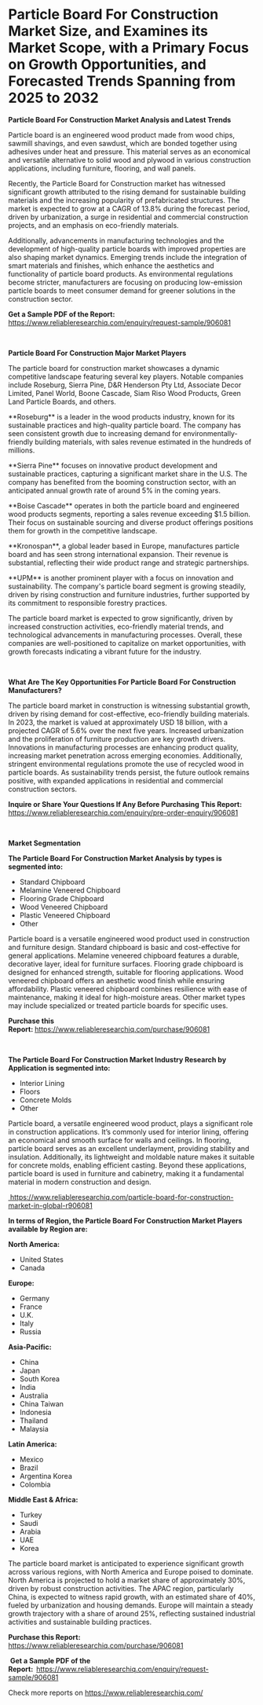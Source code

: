 <p><h1>Particle Board For Construction Market Size, and Examines its Market Scope, with a Primary Focus on Growth Opportunities, and Forecasted Trends Spanning from 2025 to 2032</h1></p><p><strong>Particle Board For Construction Market Analysis and Latest Trends</strong></p>
<p><p>Particle board is an engineered wood product made from wood chips, sawmill shavings, and even sawdust, which are bonded together using adhesives under heat and pressure. This material serves as an economical and versatile alternative to solid wood and plywood in various construction applications, including furniture, flooring, and wall panels.</p><p>Recently, the Particle Board for Construction market has witnessed significant growth attributed to the rising demand for sustainable building materials and the increasing popularity of prefabricated structures. The market is expected to grow at a CAGR of 13.8% during the forecast period, driven by urbanization, a surge in residential and commercial construction projects, and an emphasis on eco-friendly materials. </p><p>Additionally, advancements in manufacturing technologies and the development of high-quality particle boards with improved properties are also shaping market dynamics. Emerging trends include the integration of smart materials and finishes, which enhance the aesthetics and functionality of particle board products. As environmental regulations become stricter, manufacturers are focusing on producing low-emission particle boards to meet consumer demand for greener solutions in the construction sector.</p></p>
<p><strong>Get a Sample PDF of the Report:&nbsp;</strong> <a href="https://www.reliableresearchiq.com/enquiry/request-sample/906081?utm_campaign=3513&utm_medium=2&utm_source=Github&utm_content=ia&utm_term=21032025&utm_id=particle-board-for-construction">https://www.reliableresearchiq.com/enquiry/request-sample/906081</a></p>
<p>&nbsp;</p>
<p><strong>Particle Board For Construction Major Market Players</strong></p>
<p><p>The particle board for construction market showcases a dynamic competitive landscape featuring several key players. Notable companies include Roseburg, Sierra Pine, D&R Henderson Pty Ltd, Associate Decor Limited, Panel World, Boone Cascade, Siam Riso Wood Products, Green Land Particle Boards, and others.</p><p>**Roseburg** is a leader in the wood products industry, known for its sustainable practices and high-quality particle board. The company has seen consistent growth due to increasing demand for environmentally-friendly building materials, with sales revenue estimated in the hundreds of millions.</p><p>**Sierra Pine** focuses on innovative product development and sustainable practices, capturing a significant market share in the U.S. The company has benefited from the booming construction sector, with an anticipated annual growth rate of around 5% in the coming years.</p><p>**Boise Cascade** operates in both the particle board and engineered wood products segments, reporting a sales revenue exceeding $1.5 billion. Their focus on sustainable sourcing and diverse product offerings positions them for growth in the competitive landscape.</p><p>**Kronospan**, a global leader based in Europe, manufactures particle board and has seen strong international expansion. Their revenue is substantial, reflecting their wide product range and strategic partnerships.</p><p>**UPM** is another prominent player with a focus on innovation and sustainability. The company's particle board segment is growing steadily, driven by rising construction and furniture industries, further supported by its commitment to responsible forestry practices.</p><p>The particle board market is expected to grow significantly, driven by increased construction activities, eco-friendly material trends, and technological advancements in manufacturing processes. Overall, these companies are well-positioned to capitalize on market opportunities, with growth forecasts indicating a vibrant future for the industry.</p></p>
<p>&nbsp;</p>
<p><strong>What Are The Key Opportunities For Particle Board For Construction Manufacturers?</strong></p>
<p><p>The particle board market in construction is witnessing substantial growth, driven by rising demand for cost-effective, eco-friendly building materials. In 2023, the market is valued at approximately USD 18 billion, with a projected CAGR of 5.6% over the next five years. Increased urbanization and the proliferation of furniture production are key growth drivers. Innovations in manufacturing processes are enhancing product quality, increasing market penetration across emerging economies. Additionally, stringent environmental regulations promote the use of recycled wood in particle boards. As sustainability trends persist, the future outlook remains positive, with expanded applications in residential and commercial construction sectors.</p></p>
<p><strong>Inquire or Share Your Questions If Any Before Purchasing This Report:</strong> <a href="https://www.reliableresearchiq.com/enquiry/pre-order-enquiry/906081?utm_campaign=3513&utm_medium=2&utm_source=Github&utm_content=ia&utm_term=21032025&utm_id=particle-board-for-construction">https://www.reliableresearchiq.com/enquiry/pre-order-enquiry/906081</a></p>
<p>&nbsp;</p>
<p><strong>Market Segmentation</strong></p>
<p><strong>The Particle Board For Construction Market Analysis by types is segmented into:</strong></p>
<p><ul><li>Standard Chipboard</li><li>Melamine Veneered Chipboard</li><li>Flooring Grade Chipboard</li><li>Wood Veneered Chipboard</li><li>Plastic Veneered Chipboard</li><li>Other</li></ul></p>
<p><p>Particle board is a versatile engineered wood product used in construction and furniture design. Standard chipboard is basic and cost-effective for general applications. Melamine veneered chipboard features a durable, decorative layer, ideal for furniture surfaces. Flooring grade chipboard is designed for enhanced strength, suitable for flooring applications. Wood veneered chipboard offers an aesthetic wood finish while ensuring affordability. Plastic veneered chipboard combines resilience with ease of maintenance, making it ideal for high-moisture areas. Other market types may include specialized or treated particle boards for specific uses.</p></p>
<p><strong>Purchase this Report:&nbsp;</strong><a href="https://www.reliableresearchiq.com/purchase/906081?utm_campaign=3513&utm_medium=2&utm_source=Github&utm_content=ia&utm_term=21032025&utm_id=particle-board-for-construction">https://www.reliableresearchiq.com/purchase/906081</a></p>
<p>&nbsp;</p>
<p><strong>The Particle Board For Construction Market Industry Research by Application is segmented into:</strong></p>
<p><ul><li>Interior Lining</li><li>Floors</li><li>Concrete Molds</li><li>Other</li></ul></p>
<p><p>Particle board, a versatile engineered wood product, plays a significant role in construction applications. It’s commonly used for interior lining, offering an economical and smooth surface for walls and ceilings. In flooring, particle board serves as an excellent underlayment, providing stability and insulation. Additionally, its lightweight and moldable nature makes it suitable for concrete molds, enabling efficient casting. Beyond these applications, particle board is used in furniture and cabinetry, making it a fundamental material in modern construction and design.</p></p>
<p><a href="https://www.reliableresearchiq.com/particle-board-for-construction-market-in-global-r906081?utm_campaign=3513&utm_medium=2&utm_source=Github&utm_content=ia&utm_term=21032025&utm_id=particle-board-for-construction">&nbsp;https://www.reliableresearchiq.com/particle-board-for-construction-market-in-global-r906081</a></p>
<p><strong>In terms of Region, the Particle Board For Construction Market Players available by Region are:</strong></p>
<p>
    <p> <strong> North America: </strong>
        <ul>
            <li>United States</li>
            <li>Canada</li>
        </ul>
        </p> 
    <p> <strong> Europe: </strong>
        <ul>
            <li>Germany</li>
            <li>France</li>
            <li>U.K.</li>
            <li>Italy</li>
            <li>Russia</li>
        </ul>
        </p> 
    <p> <strong> Asia-Pacific: </strong>
        <ul>
            <li>China</li>
            <li>Japan</li>
            <li>South Korea</li>
            <li>India</li>
            <li>Australia</li>
            <li>China Taiwan</li>
            <li>Indonesia</li>
            <li>Thailand</li>
            <li>Malaysia</li>
        </ul>
        </p> 
    <p> <strong> Latin America: </strong>
        <ul>
            <li>Mexico</li>
            <li>Brazil</li>
            <li>Argentina Korea</li>
            <li>Colombia</li>
        </ul>
        </p> 
    <p> <strong> Middle East & Africa: </strong>
        <ul>
            <li>Turkey</li>
            <li>Saudi</li>
            <li>Arabia</li>
            <li>UAE</li>
            <li>Korea</li>
        </ul>
    </p>
    </p>
<p><p>The particle board market is anticipated to experience significant growth across various regions, with North America and Europe poised to dominate. North America is projected to hold a market share of approximately 30%, driven by robust construction activities. The APAC region, particularly China, is expected to witness rapid growth, with an estimated share of 40%, fueled by urbanization and housing demands. Europe will maintain a steady growth trajectory with a share of around 25%, reflecting sustained industrial activities and sustainable building practices.</p></p>
<p><strong>Purchase this Report: </strong><a href="https://www.reliableresearchiq.com/purchase/906081?utm_campaign=3513&utm_medium=2&utm_source=Github&utm_content=ia&utm_term=21032025&utm_id=particle-board-for-construction">https://www.reliableresearchiq.com/purchase/906081</a></p>
<p>&nbsp;<strong>Get a Sample PDF of the Report:&nbsp;&nbsp;</strong><a href="https://www.reliableresearchiq.com/enquiry/request-sample/906081?utm_campaign=3513&utm_medium=2&utm_source=Github&utm_content=ia&utm_term=21032025&utm_id=particle-board-for-construction">https://www.reliableresearchiq.com/enquiry/request-sample/906081</a></p>
<p><strong></strong></p>
<p>Check more reports on <a href="https://www.reliableresearchiq.com/?utm_campaign=3513&utm_medium=2&utm_source=Github&utm_content=ia&utm_term=21032025&utm_id=particle-board-for-construction">https://www.reliableresearchiq.com/</a></p>